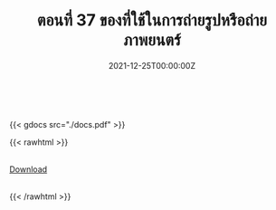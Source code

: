 ﻿---
linktitle: 37  ของที่ใช้ในการถ่ายรูปหรือถ่ายภาพยนตร์

title:  ตอนที่ 37  ของที่ใช้ในการถ่ายรูปหรือถ่ายภาพยนตร์
date: "2021-12-25T00:00:00Z"
lastmod: "2021-12-25T00:00:00Z"
draft: false
toc: false 
type: series 
categories: ["พิกัดศุลกากร"]
tags: ["รหัสสถิติ"]
authors: ["admin"]
menu:
  ts_2022:
    parent: รหัสสถิติสินค้า ฉบับปี 2565
    weight: 34

weight: 34
---

<br>

{{< gdocs src="./docs.pdf" >}}


{{< rawhtml >}}
<br>

<br>
<div class="article-tags">
<a class="badge badge-danger" href="./docs.pdf" target="_blank" id="download_files_new">Download</a>

</div>
<br>

{{< /rawhtml >}}
